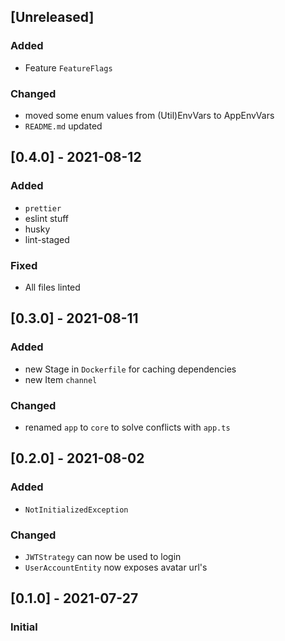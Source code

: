 ## [Unreleased]

### Added
- Feature `FeatureFlags`
### Changed
- moved some enum values from (Util)EnvVars to AppEnvVars
- `README.md` updated
## [0.4.0] - 2021-08-12
### Added
- `prettier`
- eslint stuff
- husky
- lint-staged
### Fixed
- All files linted

## [0.3.0] - 2021-08-11
### Added
- new Stage in `Dockerfile` for caching dependencies
- new Item `channel`
### Changed
- renamed `app` to `core` to solve conflicts with `app.ts` 

## [0.2.0] - 2021-08-02
### Added
- `NotInitializedException`
### Changed
- `JWTStrategy` can now be used to login
- `UserAccountEntity` now exposes avatar url's

## [0.1.0] - 2021-07-27
### Initial